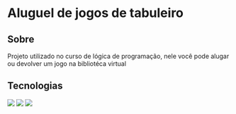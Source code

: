 <h1>Aluguel de jogos de tabuleiro</h1>

<h2>Sobre</h2>
<p>Projeto utilizado no curso de lógica de programação, nele você pode alugar ou devolver um jogo na bibliotéca virtual</p>

## Tecnologias
<div>
  <img src="https://img.shields.io/badge/HTML-239120?style=for-the-badge&logo=html5&logoColor=white">
  <img src="https://img.shields.io/badge/CSS-239120?&style=for-the-badge&logo=css3&logoColor=white">
  <img src="https://img.shields.io/badge/JavaScript-F7DF1E?style=for-the-badge&logo=javascript&logoColor=black">
</div>


